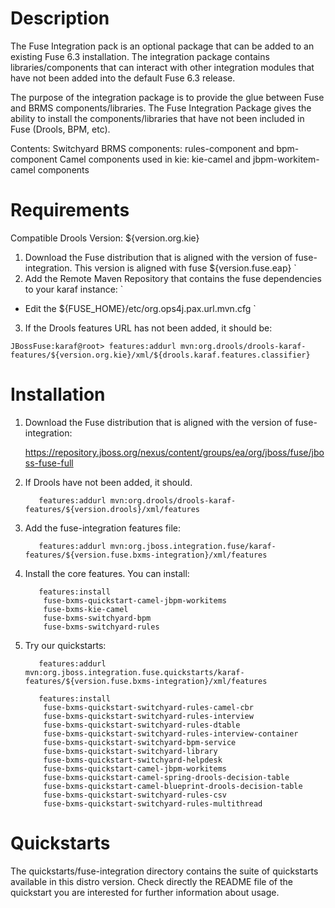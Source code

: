 Description
============
The Fuse Integration pack is an optional package that can be added to an existing Fuse 6.3 installation.  The integration package contains libraries/components that can interact with other integration modules that have not been added into the default Fuse 6.3 release. 

The purpose of the integration package is to provide the glue between Fuse and BRMS components/libraries.  The Fuse Integration Package gives the ability to install the components/libraries that have not been included in Fuse (Drools, BPM, etc).

Contents:
Switchyard BRMS components: rules-component and bpm-component
Camel components used in kie: kie-camel and jbpm-workitem-camel components


Requirements
============
Compatible Drools Version: ${version.org.kie}

1.  Download the Fuse distribution that is aligned with the version of fuse-integration. This version is aligned with fuse ${version.fuse.eap}
     `
2.  Add the Remote Maven Repository that contains the fuse dependencies to your karaf instance:
    `
  * Edit the ${FUSE_HOME}/etc/org.ops4j.pax.url.mvn.cfg
     `
3.  If the Drools features URL has not been added, it should be:
```
JBossFuse:karaf@root> features:addurl mvn:org.drools/drools-karaf-features/${version.org.kie}/xml/${drools.karaf.features.classifier}
```


Installation
============

1.  Download the Fuse distribution that is aligned with the version of fuse-integration:

     https://repository.jboss.org/nexus/content/groups/ea/org/jboss/fuse/jboss-fuse-full

2.  If Drools have not been added, it should. 

           features:addurl mvn:org.drools/drools-karaf-features/${version.drools}/xml/features

3.  Add the fuse-integration features file:  

           features:addurl mvn:org.jboss.integration.fuse/karaf-features/${version.fuse.bxms-integration}/xml/features
           
4.  Install the core features. You can install:  

           features:install 
            fuse-bxms-quickstart-camel-jbpm-workitems
            fuse-bxms-kie-camel
            fuse-bxms-switchyard-bpm
            fuse-bxms-switchyard-rules
            
5.  Try our quickstarts:

           features:addurl mvn:org.jboss.integration.fuse.quickstarts/karaf-features/${version.fuse.bxms-integration}/xml/features
           
           features:install    
            fuse-bxms-quickstart-switchyard-rules-camel-cbr             
            fuse-bxms-quickstart-switchyard-rules-interview          
            fuse-bxms-quickstart-switchyard-rules-dtable      
            fuse-bxms-quickstart-switchyard-rules-interview-container   
            fuse-bxms-quickstart-switchyard-bpm-service
            fuse-bxms-quickstart-switchyard-library
            fuse-bxms-quickstart-switchyard-helpdesk
            fuse-bxms-quickstart-camel-jbpm-workitems
            fuse-bxms-quickstart-camel-spring-drools-decision-table
            fuse-bxms-quickstart-camel-blueprint-drools-decision-table
            fuse-bxms-quickstart-switchyard-rules-csv
            fuse-bxms-quickstart-switchyard-rules-multithread


Quickstarts
============
The quickstarts/fuse-integration directory contains the suite of quickstarts available in this distro version. Check directly the README file of the quickstart you are interested for further information about usage.

